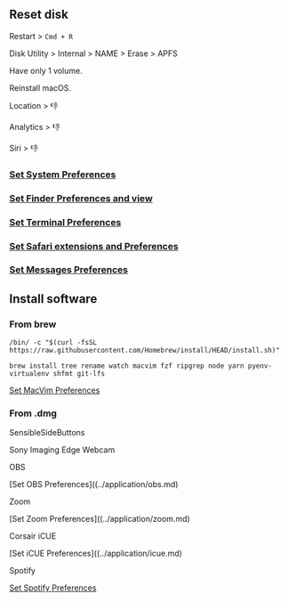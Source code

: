 ## Reset disk

Restart > `Cmd + R`

Disk Utility > Internal > NAME > Erase > APFS

Have only 1 volume.

Reinstall macOS.

Location > :thumbsdown:

Analytics > :thumbsdown:

Siri > :thumbsdown:

### [Set System Preferences](system.md)

### [Set Finder Preferences and view](finder.md)

### [Set Terminal Preferences](terminal.md)

### [Set Safari extensions and Preferences](safari.md)

### [Set Messages Preferences](messages.md)

## Install software

### From brew

```
/bin/ -c "$(curl -fsSL https://raw.githubusercontent.com/Homebrew/install/HEAD/install.sh)"
```

```
brew install tree rename watch macvim fzf ripgrep node yarn pyenv-virtualenv shfmt git-lfs
```

[Set MacVim Preferences](macvim.md)

### From .dmg

SensibleSideButtons

Sony Imaging Edge Webcam

OBS

[Set OBS Preferences]((../application/obs.md)

Zoom

[Set Zoom Preferences]((../application/zoom.md)

Corsair iCUE

[Set iCUE Preferences]((../application/icue.md)

Spotify

[Set Spotify Preferences](../application/spotify.md)
